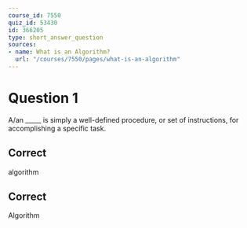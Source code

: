 ```yaml
---
course_id: 7550
quiz_id: 53430
id: 366205
type: short_answer_question
sources:
- name: What is an Algorithm?
  url: "/courses/7550/pages/what-is-an-algorithm"
---
```


# Question 1

A/an \_\_\_\_\_ is simply a well-defined procedure, or set of instructions, for
accomplishing a specific task.

## Correct

algorithm

## Correct

Algorithm
